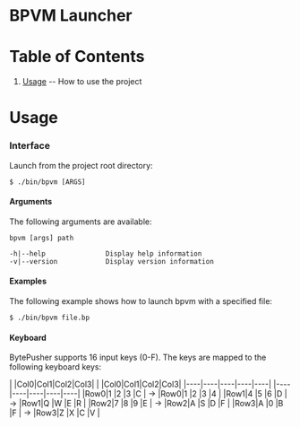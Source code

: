 BPVM Launcher
=

Table of Contents
=

1. [Usage](https://github.com/majestic53/bpvm/tree/master/tool#usage) -- How to use the project

Usage
=

### Interface

Launch from the project root directory:

```
$ ./bin/bpvm [ARGS]
```

#### Arguments

The following arguments are available:

```
bpvm [args] path

-h|--help               Display help information
-v|--version            Display version information
```

#### Examples

The following example shows how to launch bpvm with a specified file:

```
$ ./bin/bpvm file.bp
```

#### Keyboard

BytePusher supports 16 input keys (0-F). The keys are mapped to the following keyboard keys:

|    |Col0|Col1|Col2|Col3|    |    |Col0|Col1|Col2|Col3|
|----|----|----|----|----|    |----|----|----|----|----|
|Row0|1   |2   |3   |C   | -> |Row0|1   |2   |3   |4   |
|Row1|4   |5   |6   |D   | -> |Row1|Q   |W   |E   |R   |
|Row2|7   |8   |9   |E   | -> |Row2|A   |S   |D   |F   |
|Row3|A   |0   |B   |F   | -> |Row3|Z   |X   |C   |V   |
